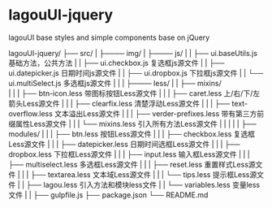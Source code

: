 # lagouUI-jquery
lagouUI base styles and simple components base on jQuery

lagouUI-jquery/
├── src/
|	 ├──── img/
|	 ├──── js/
|	 |      ├── ui.baseUtils.js  	基础方法，公共方法
|    |      ├── ui.checkbox.js   	复选框js源文件
|    |      ├── ui.datepicker.js 	日期时间js源文件
|    |      ├── ui.dropbox.js    	下拉框js源文件
|	 |      └── ui.multiSelect.js   多选框js源文件 
|    |
|    ├──── less/
|    |      ├── mixins/             
|	 |		|      ├── btn-icon.less 		带图标按钮Less源文件
|	 |		|      ├── caret.less 	    	上/右/下/左箭头Less源文件
|	 |		|      ├── clearfix.less 		清楚浮动Less源文件
|	 |		|      ├── text-overflow.less 	文本溢出Less源文件
|	 |		|      ├── verder-prefixes.less 带有第三方前缀属性Less源文件
|	 |		|      └── mixins.less 	        引入所有方法Less源文件
|	 |		|
|    |      ├── modules/
|	 |		|      ├── btn.less 			按钮Less源文件
|	 |		|      ├── checkbox.less 		复选框Less源文件
|	 |		|      ├── datepicker.less 		日期时间选框Less源文件
|	 |		|      ├── dropbox.less 		下拉框Less源文件
|	 |		|      ├── input.less 			输入框Less源文件
|	 |		|      ├── multiselect.less 	多选框Less源文件
|	 |		|      ├── reset.less 			重置样式Less源文件
|	 |		|      ├── textarea.less 		文本域Less源文件
|	 |		|      └── tips.less 			提示框Less源文件
|	 |		├── lagou.less 					引入方法和模块less文件
|	 |		└── variables.less 				变量less文件
|	 |
├── gulpfile.js
├── package.json 
└── README.md 
